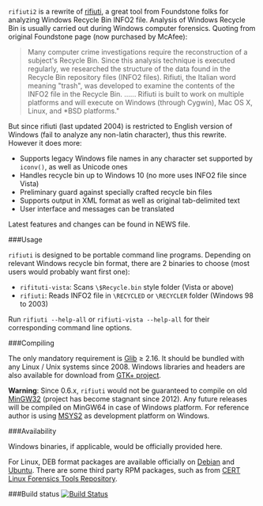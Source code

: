 `rifiuti2` is a rewrite of [rifiuti][1], a great tool from Foundstone folks for analyzing Windows Recycle Bin INFO2 file. Analysis of Windows Recycle Bin is usually carried out during Windows computer forensics. Quoting from original Foundstone page (now purchased by McAfee):

> Many computer crime investigations require the reconstruction of a subject's Recycle Bin. Since this analysis technique is executed regularly, we researched the structure of the data found in the Recycle Bin repository files (INFO2 files). Rifiuti, the Italian word meaning "trash", was developed to examine the contents of the INFO2 file in the Recycle Bin. ...... Rifiuti is built to work on multiple platforms and will execute on Windows (through Cygwin), Mac OS X, Linux, and *BSD platforms."

But since rifiuti (last updated 2004) is restricted to English version of Windows (fail to analyze any non-latin character), thus this rewrite. However it does more:

* Supports legacy Windows file names in any character set supported by `iconv()`, as well as Unicode ones
* Handles recycle bin up to Windows 10 (no more uses INFO2 file since Vista)
* Preliminary guard against specially crafted recycle bin files
* Supports output in XML format as well as original tab-delimited text
* User interface and messages can be translated

Latest features and changes can be found in NEWS file.

[1]: https://web.archive.org/web/20101121070625/http://www.foundstone.com/us/resources/proddesc/rifiuti.htm

###Usage

`rifiuti` is designed to be portable command line programs. Depending on relevant Windows recycle bin format, there are 2 binaries to choose (most users would probably want first one):

* `rifituti-vista`: Scans `\$Recycle.bin` style folder (Vista or above)
* `rifiuti`: Reads INFO2 file in `\RECYCLED` or `\RECYCLER` folder (Windows 98 to 2003)

Run `rifiuti --help-all` or `rifiuti-vista --help-all` for their corresponding command line options.

###Compiling

The only mandatory requirement is [Glib][2] ≥ 2.16. It should be bundled with any Linux / Unix systems since 2008. Windows libraries and headers are also available for download from [GTK+ project][3].

**Warning**: Since 0.6.x, `rifiuti` would not be guaranteed to compile on old [MinGW32][4] (project has become stagnant since 2012). Any future releases will be compiled on MinGW64 in case of Windows platform. For reference author is using [MSYS2][5] as development platform on Windows.

[2]: https://git.gnome.org/browse/glib
[3]: http://www.gtk.org/download/index.php
[4]: http://www.mingw.org/
[5]: https://msys2.github.io/

###Availability

Windows binaries, if applicable, would be officially provided here.

For Linux, DEB format packages are available officially on [Debian][6] and [Ubuntu][7]. There are some third party RPM packages, such as from [CERT Linux Forensics Tools Repository][8].

[6]: https://packages.debian.org/search?keywords=rifiuti2
[7]: http://packages.ubuntu.com/search?keywords=rifiuti2
[8]: https://forensics.cert.org/

###Build status
[![Build Status](https://travis-ci.org/abelcheung/rifiuti2.svg)](https://travis-ci.org/abelcheung/rifiuti2)
